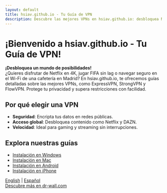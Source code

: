 ```yaml
---
layout: default
title: hsiav.github.io - Tu Guía de VPN
description: Descubre las mejores VPNs en hsiav.github.io: desbloquea Netflix, juega FIFA sin lag y protege tu Wi-Fi en cafeterías.
---
```

# ¡Bienvenido a hsiav.github.io - Tu Guía de VPN!

**¡Desbloquea un mundo de posibilidades!**  
¿Quieres disfrutar de Netflix en 4K, jugar FIFA sin lag o navegar seguro en el Wi-Fi de una cafetería en Madrid? En hsiav.github.io, te ofrecemos guías detalladas sobre las mejores VPNs, como ExpressVPN, StrongVPN y FlowVPN. Protege tu privacidad y supera restricciones con facilidad.

## Por qué elegir una VPN
- **Seguridad**: Encripta tus datos en redes públicas.
- **Acceso global**: Desbloquea contenido como Netflix y DAZN.
- **Velocidad**: Ideal para gaming y streaming sin interrupciones.

## Explora nuestras guías
- [Instalación en Windows](#)
- [Instalación en Mac](#)
- [Instalación en Android](#)
- [Instalación en iPhone](#)

[English](/index.html) | [Español](/es/index.html)  
[Descubre más en dr-wall.com](https://dr-wall.com/?tr_aid=60d96b5810e50&chan=dr_wall_es&data1=streaming)
